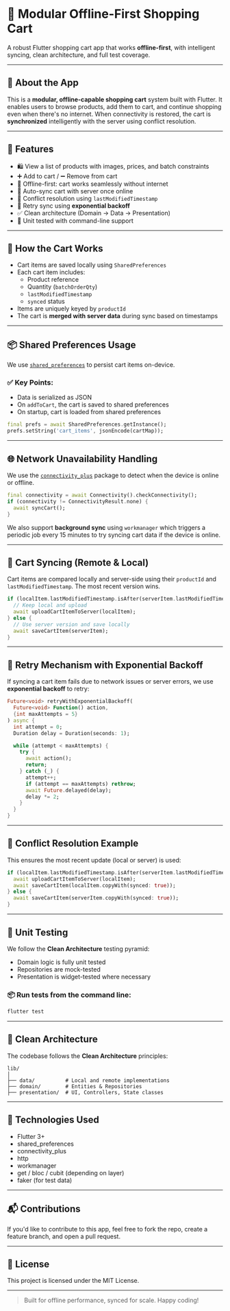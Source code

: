 
# 🛒 Modular Offline-First Shopping Cart

A robust Flutter shopping cart app that works **offline-first**, with intelligent syncing, clean architecture, and full test coverage.

---

## 🚀 About the App

This is a **modular, offline-capable shopping cart** system built with Flutter. It enables users to browse products, add them to cart, and continue shopping even when there's no internet. When connectivity is restored, the cart is **synchronized** intelligently with the server using conflict resolution.

---

## 🧰 Features

- 🛍️ View a list of products with images, prices, and batch constraints
- ➕ Add to cart / ➖ Remove from cart
- 📴 Offline-first: cart works seamlessly without internet
- 🔁 Auto-sync cart with server once online
- 🔀 Conflict resolution using `lastModifiedTimestamp`
- 🔄 Retry sync using **exponential backoff**
- ✅ Clean architecture (Domain → Data → Presentation)
- 🧪 Unit tested with command-line support

---

## 🧠 How the Cart Works

- Cart items are saved locally using `SharedPreferences`
- Each cart item includes:
  - Product reference
  - Quantity (`batchOrderQty`)
  - `lastModifiedTimestamp`
  - `synced` status
- Items are uniquely keyed by `productId`
- The cart is **merged with server data** during sync based on timestamps

---

## 📦 Shared Preferences Usage

We use [`shared_preferences`](https://pub.dev/packages/shared_preferences) to persist cart items on-device.

### ✅ Key Points:
- Data is serialized as JSON
- On `addToCart`, the cart is saved to shared preferences
- On startup, cart is loaded from shared preferences

```dart
final prefs = await SharedPreferences.getInstance();
prefs.setString('cart_items', jsonEncode(cartMap));
```

---

## 🌐 Network Unavailability Handling

We use the [`connectivity_plus`](https://pub.dev/packages/connectivity_plus) package to detect when the device is online or offline.

```dart
final connectivity = await Connectivity().checkConnectivity();
if (connectivity != ConnectivityResult.none) {
  await syncCart();
}
```

We also support **background sync** using `workmanager` which triggers a periodic job every 15 minutes to try syncing cart data if the device is online.

---

## 🔄 Cart Syncing (Remote & Local)

Cart items are compared locally and server-side using their `productId` and `lastModifiedTimestamp`. The most recent version wins.

```dart
if (localItem.lastModifiedTimestamp.isAfter(serverItem.lastModifiedTimestamp)) {
  // Keep local and upload
  await uploadCartItemToServer(localItem);
} else {
  // Use server version and save locally
  await saveCartItem(serverItem);
}
```

---

## 🔁 Retry Mechanism with Exponential Backoff

If syncing a cart item fails due to network issues or server errors, we use **exponential backoff** to retry:

```dart
Future<void> retryWithExponentialBackoff(
  Future<void> Function() action,
  {int maxAttempts = 5}
) async {
  int attempt = 0;
  Duration delay = Duration(seconds: 1);

  while (attempt < maxAttempts) {
    try {
      await action();
      return;
    } catch (_) {
      attempt++;
      if (attempt == maxAttempts) rethrow;
      await Future.delayed(delay);
      delay *= 2;
    }
  }
}
```

---

## 🔧 Conflict Resolution Example

This ensures the most recent update (local or server) is used:

```dart
if (localItem.lastModifiedTimestamp.isAfter(serverItem.lastModifiedTimestamp)) {
  await uploadCartItemToServer(localItem);
  await saveCartItem(localItem.copyWith(synced: true));
} else {
  await saveCartItem(serverItem.copyWith(synced: true));
}
```

---

## 🧪 Unit Testing

We follow the **Clean Architecture** testing pyramid:
- Domain logic is fully unit tested
- Repositories are mock-tested
- Presentation is widget-tested where necessary

### 📦 Run tests from the command line:

```bash
flutter test
```

---

## 🧼 Clean Architecture

The codebase follows the **Clean Architecture** principles:

```
lib/
│
├── data/          # Local and remote implementations
├── domain/        # Entities & Repositories
├── presentation/  # UI, Controllers, State classes
```

---

## 🧩 Technologies Used

- Flutter 3+
- shared_preferences
- connectivity_plus
- http
- workmanager
- get / bloc / cubit (depending on layer)
- faker (for test data)

---

## 📬 Contributions

If you'd like to contribute to this app, feel free to fork the repo, create a feature branch, and open a pull request.

---

## 📝 License

This project is licensed under the MIT License.

---

> Built for offline performance, synced for scale. Happy coding!
